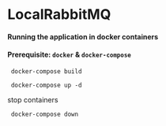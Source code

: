 # LocalRabbitMQ

#### Running the application in docker containers

#### Prerequisite: `docker` & `docker-compose`

```shell script
 docker-compose build
```

```shell script
 docker-compose up -d
```

stop containers

```shell script
 docker-compose down
```

